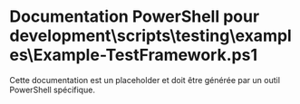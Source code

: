 # Documentation PowerShell pour development\scripts\testing\examples\Example-TestFramework.ps1

Cette documentation est un placeholder et doit être générée par un outil PowerShell spécifique.
